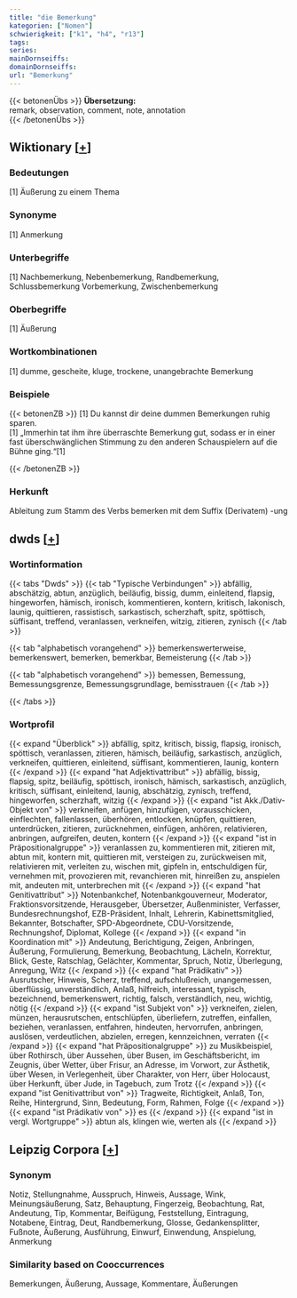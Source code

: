```yaml
---
title: "die Bemerkung"
kategorien: ["Nomen"]
schwierigkeit: ["k1", "h4", "r13"]
tags:
series:
mainDornseiffs:
domainDornseiffs:
url: "Bemerkung"
---
```


{{< betonenÜbs >}}
**Übersetzung:**  
remark, observation, comment, note, annotation  
{{< /betonenÜbs >}}

## Wiktionary [[+](https://de.wiktionary.org/wiki/Bemerkung)]

### Bedeutungen
[1] Äußerung zu einem Thema  

### Synonyme
[1] Anmerkung  

### Unterbegriffe
[1] Nachbemerkung, Nebenbemerkung, Randbemerkung, Schlussbemerkung Vorbemerkung, Zwischenbemerkung  

### Oberbegriffe
[1] Äußerung  

### Wortkombinationen
[1] dumme, gescheite, kluge, trockene, unangebrachte Bemerkung  

### Beispiele
{{< betonenZB >}}
[1] Du kannst dir deine dummen Bemerkungen ruhig sparen.  
[1] „Immerhin tat ihm ihre überraschte Bemerkung gut, sodass er in einer fast überschwänglichen Stimmung zu den anderen Schauspielern auf die Bühne ging.“[1]  

{{< /betonenZB >}}
### Herkunft
Ableitung zum Stamm des Verbs bemerken mit dem Suffix (Derivatem) -ung  



## dwds [[+](https://www.dwds.de/wb/Bemerkung)]

### Wortinformation
{{< tabs "Dwds" >}}
{{< tab "Typische Verbindungen" >}}
abfällig, abschätzig, abtun, anzüglich, beiläufig, bissig, dumm, einleitend, flapsig, hingeworfen, hämisch, ironisch, kommentieren, kontern, kritisch, lakonisch, launig, quittieren, rassistisch, sarkastisch, scherzhaft, spitz, spöttisch, süffisant, treffend, veranlassen, verkneifen, witzig, zitieren, zynisch
{{< /tab >}}

{{< tab "alphabetisch vorangehend" >}}
bemerkenswerterweise, bemerkenswert, bemerken, bemerkbar, Bemeisterung
{{< /tab >}}

{{< tab "alphabetisch vorangehend" >}}
bemessen, Bemessung, Bemessungsgrenze, Bemessungsgrundlage, bemisstrauen
{{< /tab >}}

{{< /tabs >}}

### Wortprofil
{{< expand "Überblick" >}} abfällig, spitz, kritisch, bissig, flapsig, ironisch, spöttisch, veranlassen, zitieren, hämisch, beiläufig, sarkastisch, anzüglich, verkneifen, quittieren, einleitend, süffisant, kommentieren, launig, kontern {{< /expand >}}
{{< expand "hat Adjektivattribut" >}} abfällig, bissig, flapsig, spitz, beiläufig, spöttisch, ironisch, hämisch, sarkastisch, anzüglich, kritisch, süffisant, einleitend, launig, abschätzig, zynisch, treffend, hingeworfen, scherzhaft, witzig {{< /expand >}}
{{< expand "ist Akk./Dativ-Objekt von" >}} verkneifen, anfügen, hinzufügen, vorausschicken, einflechten, fallenlassen, überhören, entlocken, knüpfen, quittieren, unterdrücken, zitieren, zurücknehmen, einfügen, anhören, relativieren, anbringen, aufgreifen, deuten, kontern {{< /expand >}}
{{< expand "ist in Präpositionalgruppe" >}} veranlassen zu, kommentieren mit, zitieren mit, abtun mit, kontern mit, quittieren mit, versteigen zu, zurückweisen mit, relativieren mit, verleiten zu, wischen mit, gipfeln in, entschuldigen für, vernehmen mit, provozieren mit, revanchieren mit, hinreißen zu, anspielen mit, andeuten mit, unterbrechen mit {{< /expand >}}
{{< expand "hat Genitivattribut" >}} Notenbankchef, Notenbankgouverneur, Moderator, Fraktionsvorsitzende, Herausgeber, Übersetzer, Außenminister, Verfasser, Bundesrechnungshof, EZB-Präsident, Inhalt, Lehrerin, Kabinettsmitglied, Bekannter, Botschafter, SPD-Abgeordnete, CDU-Vorsitzende, Rechnungshof, Diplomat, Kollege {{< /expand >}}
{{< expand "in Koordination mit" >}} Andeutung, Berichtigung, Zeigen, Anbringen, Äußerung, Formulierung, Bemerkung, Beobachtung, Lächeln, Korrektur, Blick, Geste, Ratschlag, Gelächter, Kommentar, Spruch, Notiz, Überlegung, Anregung, Witz {{< /expand >}}
{{< expand "hat Prädikativ" >}} Ausrutscher, Hinweis, Scherz, treffend, aufschlußreich, unangemessen, überflüssig, unverständlich, Anlaß, hilfreich, interessant, typisch, bezeichnend, bemerkenswert, richtig, falsch, verständlich, neu, wichtig, nötig {{< /expand >}}
{{< expand "ist Subjekt von" >}} verkneifen, zielen, münzen, herausrutschen, entschlüpfen, überliefern, zutreffen, einfallen, beziehen, veranlassen, entfahren, hindeuten, hervorrufen, anbringen, auslösen, verdeutlichen, abzielen, erregen, kennzeichnen, verraten {{< /expand >}}
{{< expand "hat Präpositionalgruppe" >}} zu Musikbeispiel, über Rothirsch, über Aussehen, über Busen, im Geschäftsbericht, im Zeugnis, über Wetter, über Frisur, an Adresse, im Vorwort, zur Ästhetik, über Wesen, in Verlegenheit, über Charakter, von Herr, über Holocaust, über Herkunft, über Jude, in Tagebuch, zum Trotz {{< /expand >}}
{{< expand "ist Genitivattribut von" >}} Tragweite, Richtigkeit, Anlaß, Ton, Reihe, Hintergrund, Sinn, Bedeutung, Form, Rahmen, Folge {{< /expand >}}
{{< expand "ist Prädikativ von" >}} es {{< /expand >}}
{{< expand "ist in vergl. Wortgruppe" >}} abtun als, klingen wie, werten als {{< /expand >}}

## Leipzig Corpora [[+](https://corpora.uni-leipzig.de/en/res?word=Bemerkung&corpusId=deu_newscrawl-public_2018)]


### Synonym
Notiz, Stellungnahme, Ausspruch, Hinweis, Aussage, Wink, Meinungsäußerung, Satz, Behauptung, Fingerzeig, Beobachtung, Rat, Andeutung, Tip, Kommentar, Beifügung, Feststellung, Eintragung, Notabene, Eintrag, Deut, Randbemerkung, Glosse, Gedankensplitter, Fußnote, Äußerung, Ausführung, Einwurf, Einwendung, Anspielung, Anmerkung


### Similarity based on Cooccurrences
Bemerkungen, Äußerung, Aussage, Kommentare, Äußerungen

